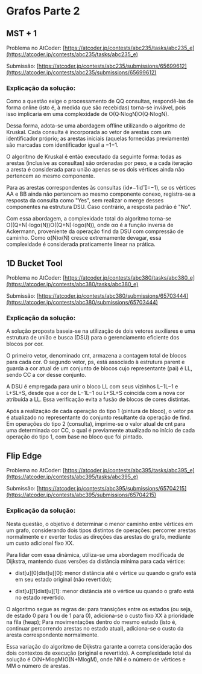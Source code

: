 # Grafos Parte 2

## MST + 1

Problema no AtCoder: [https://atcoder.jp/contests/abc235/tasks/abc235_e](https://atcoder.jp/contests/abc235/tasks/abc235_e)

Submissão: [https://atcoder.jp/contests/abc235/submissions/65699612](https://atcoder.jp/contests/abc235/submissions/65699612)

### Explicação da solução: 
Como a questão exige o processamento de QQ consultas, respondê-las de forma online (isto é, à medida que são recebidas) torna-se inviável, pois isso implicaria em uma complexidade de O(Q⋅Nlog⁡N)O(Q⋅NlogN).

Dessa forma, adota-se uma abordagem offline utilizando o algoritmo de Kruskal. Cada consulta é incorporada ao vetor de arestas com um identificador próprio; as arestas iniciais (aquelas fornecidas previamente) são marcadas com identificador igual a −1−1.

O algoritmo de Kruskal é então executado da seguinte forma: todas as arestas (inclusive as consultas) são ordenadas por peso, e a cada iteração a aresta é considerada para união apenas se os dois vértices ainda não pertencem ao mesmo componente.

Para as arestas correspondentes às consultas (id≠−1id=−1), se os vértices AA e BB ainda não pertencem ao mesmo componente conexo, registra-se a resposta da consulta como "Yes", sem realizar o merge desses componentes na estrutura DSU. Caso contrário, a resposta padrão é "No".

Com essa abordagem, a complexidade total do algoritmo torna-se O((Q+N)⋅log⁡α(N))O((Q+N)⋅logα(N)), onde αα é a função inversa de Ackermann, proveniente da operação find da DSU com compressão de caminho. Como α(N)α(N) cresce extremamente devagar, essa complexidade é considerada praticamente linear na prática.

## 1D Bucket Tool

Problema no AtCoder: [https://atcoder.jp/contests/abc380/tasks/abc380_e](https://atcoder.jp/contests/abc380/tasks/abc380_e)

Submissão: [https://atcoder.jp/contests/abc380/submissions/65703444](https://atcoder.jp/contests/abc380/submissions/65703444)

### Explicação da solução: 
A solução proposta baseia-se na utilização de dois vetores auxiliares e uma estrutura de união e busca (DSU) para o gerenciamento eficiente dos blocos por cor.

O primeiro vetor, denominado cnt, armazena a contagem total de blocos para cada cor. O segundo vetor, ps, está associado à estrutura parent e guarda a cor atual de um conjunto de blocos cujo representante (pai) é LL, sendo CC a cor desse conjunto.

A DSU é empregada para unir o bloco LL com seus vizinhos L−1L−1 e L+SL+S, desde que a cor de L−1L−1 ou L+SL+S coincida com a nova cor atribuída a LL. Essa verificação evita a fusão de blocos de cores distintas.

Após a realização de cada operação do tipo 1 (pintura de bloco), o vetor ps é atualizado no representante do conjunto resultante da operação de find. Em operações do tipo 2 (consulta), imprime-se o valor atual de cnt para uma determinada cor CC, o qual é previamente atualizado no início de cada operação do tipo 1, com base no bloco que foi pintado.

## Flip Edge

Problema no AtCoder: [https://atcoder.jp/contests/abc395/tasks/abc395_e](https://atcoder.jp/contests/abc395/tasks/abc395_e)

Submissão: [https://atcoder.jp/contests/abc395/submissions/65704215](https://atcoder.jp/contests/abc395/submissions/65704215)

### Explicação da solução: 
Nesta questão, o objetivo é determinar o menor caminho entre vértices em um grafo, considerando dois tipos distintos de operações: percorrer arestas normalmente e r everter todas as direções das arestas do grafo, mediante um custo adicional fixo XX.

Para lidar com essa dinâmica, utiliza-se uma abordagem modificada de Dijkstra, mantendo duas versões da distância mínima para cada vértice:

* dist[u][0]dist[u][0]: menor distância até o vértice uu quando o grafo está em seu estado original (não revertido);

* dist[u][1]dist[u][1]: menor distância até o vértice uu quando o grafo está no estado revertido.

O algoritmo segue as regras de: para transições entre os estados (ou seja, de estado 0 para 1 ou de 1 para 0), adiciona-se o custo fixo XX à prioridade na fila (heap); Para movimentações dentro do mesmo estado (isto é, continuar percorrendo arestas no estado atual), adiciona-se o custo da aresta correspondente normalmente.

Essa variação do algoritmo de Dijkstra garante a correta consideração dos dois contextos de execução (original e revertido). A complexidade total da solução é O(N+Mlog⁡M)O(N+MlogM), onde NN é o número de vértices e MM o número de arestas.


